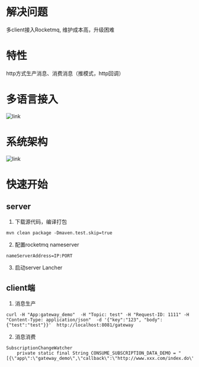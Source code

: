 
# 解决问题

多client接入Rocketmq, 维护成本高，升级困难

# 特性

http方式生产消息、消费消息（推模式，http回调）

# 多语言接入

![link](https://github.com/liyangbing/rocketmq-http-gateway/blob/master/docs/images/business-access.jpg)

# 系统架构

![link](https://github.com/liyangbing/rocketmq-http-gateway/blob/master/docs/images/architecture.jpg)


# 快速开始

## server

1. 下载源代码，编译打包
```
mvn clean package -Dmaven.test.skip=true
```

2. 配置rocketmq nameserver
```
nameServerAddress=IP:PORT
```

3. 启动server Lancher


## client端

1. 消息生产
```
curl -H "App:gateway_demo"  -H "Topic: test" -H "Request-ID: 1111" -H "Content-Type: application/json"  -d '{"key":"123", "body":{"test":"test"}}'  http://localhost:8081/gateway
```

2. 消息消费

```
SubscriptionChangeWatcher
    private static final String CONSUME_SUBSCRIPTION_DATA_DEMO = "[{\"app\":\"gateway_demo\",\"callback\":\"http://www.xxx.com/index.do\",\"tag\":\"\",\"topic\":\"test\"}]";

```

